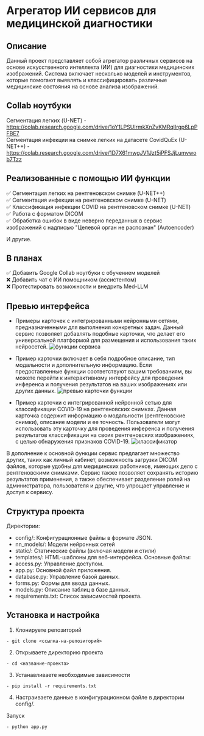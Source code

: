 # Агрегатор ИИ сервисов для медицинской диагностики

## Описание
Данный проект представляет собой агрегатор различных сервисов на основе искусственного интеллекта (ИИ) для диагностики медицинских изображений. Система включает несколько моделей и инструментов, которые помогают выявлять и классифицировать различные медицинские состояния на основе анализа изображений.

## Collab ноутбуки

Сегментация легких (U-NET) - https://colab.research.google.com/drive/1oY1LPSUIrmkXnZvKMRqlIrgp6LpPFBE7 <br>
Сегментация инфекции на снимке легких на датасете CovidQuEx (U-NET++) - https://colab.research.google.com/drive/1D7X61mwgJV1Jzt5iPFSJjLumvwob7Tzz <br>

## Реализованные с помощью ИИ функции

✅ Сегментация легких на рентгеновском снимке (U-NET++)<br>
✅ Сегментация инфекции на рентгеновском снимке (U-NET)<br>
✅ Классификация инфекции COVID на рентгеновском снимке (U-NET)<br>
✅ Работа с форматом DICOM<br>
✅ Обработка ошибок в виде неверно переданных в сервис изображений с надписью "Целевой орган не распознан" (Autoencoder)

И другие. 

## В планах
✅ Добавить Google Collab ноутбуки с обучением моделей <br>
❌ Добавить чат с ИИ помощником (ассистентом) <br>
❌ Протестировать возможности и внедрить Med-LLM <br>

## Превью интерфейса 
- Примеры карточек с интегрированными нейронными сетями, предназначенными для выполнения конкретных задач. Данный сервис позволяет добавлять подобные карточки, что делает его универсальной платформой для размещения и использования таких нейросетей.
![функции сервиса](https://github.com/VadimKirillov/AI-med-service/assets/128606792/c213c873-9a43-44e5-a30b-e6b516938608)

- Пример карточки включает в себя подробное описание, тип модальности и дополнительную информацию. Если предоставленные функции соответствуют вашим требованиям, вы можете перейти к интерактивному интерфейсу для проведения инференса и получения результатов на ваших изображениях или других данных.
![превью карточки функции](https://github.com/VadimKirillov/AI-med-service/assets/128606792/f0a59f02-4db8-43ac-b4b7-91493d831146)

- Пример карточки с интегрированной нейронной сетью для классификации COVID-19 на рентгеновских снимках. Данная карточка содержит информацию о модальности (рентгеновские снимки), описание модели и ее точность. Пользователи могут использовать эту карточку для проведения инференса и получения результатов классификации на своих рентгеновских изображениях, с целью обнаружения признаков COVID-19. 
![классификатор](https://github.com/VadimKirillov/AI-med-service/assets/128606792/a6a93252-e998-4524-b8f5-0007f73df7f8)


В дополнение к основной функции сервис предлагает множество других, таких как личный кабинет, возможность загрузки DICOM файлов, которые удобны для медицинских работников, имеющих дело с рентгеновскими снимками. Сервис также позволяет сохранять историю результатов применения, а также обеспечивает разделение ролей на администратора, пользователя и другие, что упрощает управление и доступ к сервису.

## Структура проекта
Директории:
- config/: Конфигурационные файлы в формате JSON.
- nn_models/: Модели нейронных сетей
- static/: Статические файлы (включая модели и стили)
- templates/: HTML-шаблоны для веб-интерфейса.
Основные файлы:
- access.py: Управление доступом.
- app.py: Основной файл приложения.
- database.py: Управление базой данных.
- forms.py: Формы для ввода данных.
- models.py: Описание таблиц в базе данных.
- requirements.txt: Список зависимостей проекта.

## Установка и настройка
1) Клонируете репозиторий
```
- git clone <ссылка-на-репозиторий>
```
2) Открываете директорию проекта
```
- cd <название-проекта>
```
3) Устанавливаете необходимые зависимости
```
- pip install -r requirements.txt
```
4) Настраиваете данные в конфигурационном файле в директории config/.

Запуск
```
- python app.py
```
